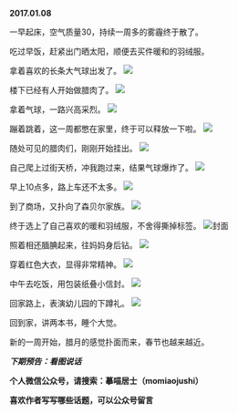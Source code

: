 
          
**2017.01.08**

一早起床，空气质量30，持续一周多的雾霾终于散了。

吃过早饭，赶紧出门晒太阳，顺便去买件暖和的羽绒服。

拿着喜欢的长条大气球出发了。
![](http://upload-images.jianshu.io/upload_images/51001-3eb9427bdb98fc8a.jpg)


楼下已经有人开始做腊肉了。
![](http://upload-images.jianshu.io/upload_images/51001-989107e1e16ab05e.jpg)


拿着气球，一路兴高采烈。
![](http://upload-images.jianshu.io/upload_images/51001-c4b2a9e199d1da8e.jpg)


蹦着跳着，这一周都憋在家里，终于可以释放一下啦。
![](http://upload-images.jianshu.io/upload_images/51001-ee2cceb2cb2953e7.jpg)


随处可见的腊肉们，刚刚开始挂出。
![](http://upload-images.jianshu.io/upload_images/51001-52efd0cca0fdf7d0.jpg)


自己爬上过街天桥，冲我跑过来，结果气球爆炸了。
![](http://upload-images.jianshu.io/upload_images/51001-feeaf5c8429113c7.jpg)


早上10点多，路上车还不太多。
![](http://upload-images.jianshu.io/upload_images/51001-0954eaf6a45e95a1.jpg)


到了商场，又扑向了森贝尔家族。
![](http://upload-images.jianshu.io/upload_images/51001-fba76b6d6d595cf7.jpg)


终于选上了自己喜欢的暖和羽绒服，不舍得撕掉标签。
![](http://upload-images.jianshu.io/upload_images/51001-998f48efae565b35.jpg)封面


照着相还腼腆起来，往妈妈身后钻。
![](http://upload-images.jianshu.io/upload_images/51001-62c6600a610dda0d.jpg)


穿着红色大衣，显得非常精神。
![](http://upload-images.jianshu.io/upload_images/51001-1853142ccb776ddf.jpg)


中午去吃饭，用包装纸叠小信封。
![](http://upload-images.jianshu.io/upload_images/51001-0fd3ff001c6dabe1.jpg)


回家路上，表演幼儿园的下蹲礼。
![](http://upload-images.jianshu.io/upload_images/51001-916841c2c9ffde2f.jpg)


回到家，讲两本书，睡个大觉。

新的一周开始，腊月的感觉扑面而来，春节也越来越近。


***下期预告：看图说话***


**个人微信公众号，请搜索：摹喵居士（momiaojushi）**

**喜欢作者写写哪些话题，可以公众号留言**

        